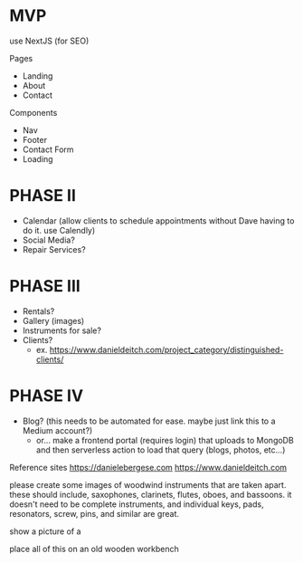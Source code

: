 # MVP

use NextJS (for SEO)

Pages
- Landing
- About
- Contact

Components
- Nav
- Footer
- Contact Form
- Loading


# PHASE II
- Calendar (allow clients to schedule appointments without Dave having to do it. use Calendly)
- Social Media?
- Repair Services?


# PHASE III
- Rentals?
- Gallery (images)
- Instruments for sale?
- Clients? 
	- ex. https://www.danieldeitch.com/project_category/distinguished-clients/

# PHASE IV
- Blog? (this needs to be automated for ease. maybe just link this to a Medium account?)
	- or... make a frontend portal (requires login) that uploads to MongoDB and then serverless action to load that query (blogs, photos, etc...)

Reference sites
https://danielebergese.com
https://www.danieldeitch.com

please create some images of woodwind instruments that are taken apart. these should include, saxophones, clarinets, flutes, oboes, and bassoons. it doesn't need to be complete instruments, and individual keys, pads, resonators, screw, pins, and similar are great. 



show a picture of a 

place all of this on an old wooden workbench